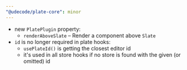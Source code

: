 ```yaml
---
"@udecode/plate-core": minor
---
```


- new `PlatePlugin` property:
  - `renderAboveSlate` – Render a component above `Slate`
- `id` is no longer required in plate hooks:
  - `usePlateId()` is getting the closest editor id
  - it's used in all store hooks if no store is found with the given (or omitted) id
